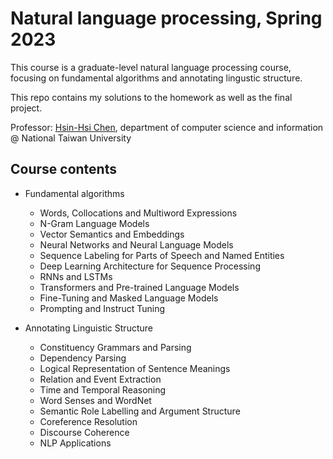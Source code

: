 # Natural language processing, Spring 2023

This course is a graduate-level natural language processing course, focusing on fundamental algorithms and annotating lingustic structure. 

This repo contains my solutions to the homework as well as the final project. 

Professor: [Hsin-Hsi Chen](http://nlg.csie.ntu.edu.tw/advisor.php), department of computer science and information @ National Taiwan University 

## Course contents
- Fundamental algorithms
    - Words, Collocations and Multiword Expressions
    - N-Gram Language Models
    - Vector Semantics and Embeddings
    - Neural Networks and Neural Language Models
    - Sequence Labeling for Parts of Speech and Named Entities
    - Deep Learning Architecture for Sequence Processing
    - RNNs and LSTMs
    - Transformers and Pre-trained Language Models
    - Fine-Tuning and Masked Language Models
    - Prompting and Instruct Tuning

- Annotating Linguistic Structure
    - Constituency Grammars and Parsing
    - Dependency Parsing
    - Logical Representation of Sentence Meanings
    - Relation and Event Extraction
    - Time and Temporal Reasoning
    - Word Senses and WordNet
    - Semantic Role Labelling and Argument Structure
    - Coreference Resolution
    - Discourse Coherence
    - NLP Applications

